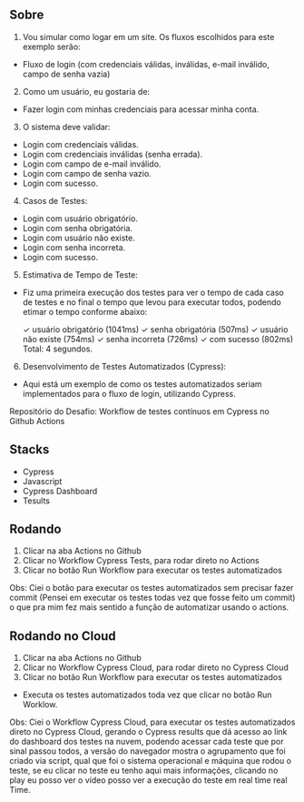 ## Sobre

1. Vou simular como logar em um site. Os fluxos escolhidos para este exemplo serão:

 - Fluxo de login (com credenciais válidas, inválidas, e-mail inválido, campo de senha vazia)

2. Como um usuário, eu gostaria de:
   
 - Fazer login com minhas credenciais para acessar minha conta.

3. O sistema deve validar:

 - Login com credenciais válidas.
 - Login com credenciais inválidas (senha errada).
 - Login com campo de e-mail inválido.
 - Login com campo de senha vazio.
 - Login com sucesso.

4. Casos de Testes:
   
 - Login com usuário obrigatório.
 - Login com senha obrigatória.
 - Login com usuário não existe.
 - Login com senha incorreta.
 - Login com sucesso.

5. Estimativa de Tempo de Teste:   

  - Fiz uma primeira execução dos testes para ver o tempo de cada caso de testes e no final o tempo que levou para executar todos, podendo etimar o tempo conforme abaixo:
    
    ✓ usuário obrigatório (1041ms)
    ✓ senha obrigatória (507ms)
    ✓ usuário não existe (754ms)
    ✓ senha incorreta (726ms)
    ✓ com sucesso (802ms)
    Total: 4 segundos.

6. Desenvolvimento de Testes Automatizados (Cypress):
   
 - Aqui está um exemplo de como os testes automatizados seriam implementados para o fluxo de login, utilizando Cypress.

Repositório do Desafio: Workflow de testes contínuos em Cypress no Github Actions

## Stacks
- Cypress
- Javascript
- Cypress Dashboard
- Tesults

## Rodando

1. Clicar na aba Actions no Github
2. Clicar no Workflow Cypress Tests, para rodar direto no Actions
3. Clicar no botão Run Workflow para executar os testes automatizados
   
Obs: Ciei o botão para executar os testes automatizados sem precisar fazer commit (Pensei em executar os testes todas vez que fosse feito um commit) o que pra mim fez mais sentido a função de automatizar usando o actions.

## Rodando no Cloud
1. Clicar na aba Actions no Github
2. Clicar no Workflow Cypress Cloud, para rodar direto no Cypress Cloud
3. Clicar no botão Run Workflow para executar os testes automatizados   
 - Executa os testes automatizados toda vez que clicar no botão Run Worklow.

Obs: Ciei o Workflow Cypress Cloud, para executar os testes automatizados direto no Cypress Cloud, gerando o Cypress results que dá acesso ao link do dashboard dos testes na nuvem, podendo acessar cada teste que por sinal passou todos, a versão do navegador mostra o agrupamento que foi criado via script, qual que foi o sistema operacional e máquina que rodou o teste, se eu clicar no teste eu tenho aqui mais informações, clicando no play eu posso ver o vídeo posso ver a execução do teste em real time real Time.


